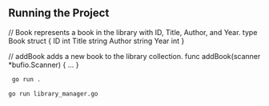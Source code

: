 ## Running the Project


// Book represents a book in the library with ID, Title, Author, and Year.
type Book struct {
	ID     int
	Title  string
	Author string
	Year   int
}

// addBook adds a new book to the library collection.
func addBook(scanner *bufio.Scanner) { ... }



``` bash 
 go run .

go run library_manager.go
